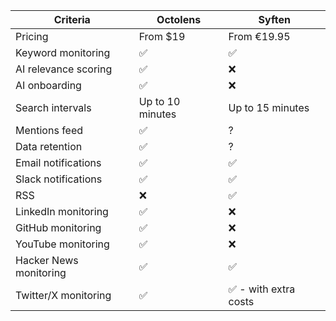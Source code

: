 | Criteria | Octolens | Syften |
|----------|----------|--------|
| Pricing | From $19 | From €19.95 |
| Keyword monitoring | ✅ | ✅ |
| AI relevance scoring | ✅ | ❌ |
| AI onboarding | ✅ | ❌ |
| Search intervals | Up to 10 minutes | Up to 15 minutes |
| Mentions feed | ✅ | ? |
| Data retention | ✅ | ? |
| Email notifications | ✅ | ✅ |
| Slack notifications | ✅ | ✅ |
| RSS | ❌ | ✅ |
| LinkedIn monitoring | ✅ | ❌ |
| GitHub monitoring | ✅ | ❌ |
| YouTube monitoring | ✅ | ❌ |
| Hacker News monitoring | ✅ | ✅ |
| Twitter/X monitoring | ✅ | ✅ - with extra costs |

